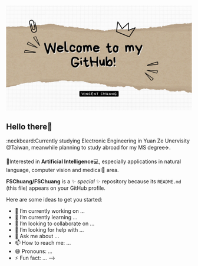 ![](https://github.com/FSChuang/FSChuang/blob/main/image/githubProfile_1.jpg)

## Hello there👋
:neckbeard:Currently studying Electronic Engineering in Yuan Ze Unervisity @Taiwan, meanwhile planning to study abroad for my MS degree:airplane:.

:blue_book:Interested in **Artificial Intelligence**:computer:, especially applications in natural language, computer vision and medical:pill: area.

**FSChuang/FSChuang** is a ✨ _special_ ✨ repository because its `README.md` (this file) appears on your GitHub profile.

Here are some ideas to get you started:

- 🔭 I’m currently working on ...
- 🌱 I’m currently learning ...
- 👯 I’m looking to collaborate on ...
- 🤔 I’m looking for help with ...
- 💬 Ask me about ...
- 📫 How to reach me: ...
- 😄 Pronouns: ...
- ⚡ Fun fact: ...
-->
